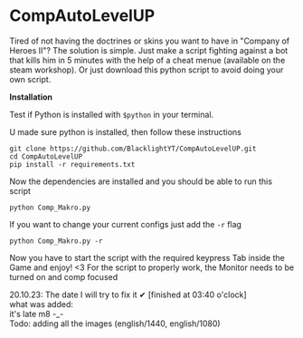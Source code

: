 # CompAutoLevelUP
Tired of not having the doctrines or skins you want to have in "Company of Heroes II"? The solution is simple. Just make a script fighting against a bot that kills him in 5 minutes with the help of a cheat menue (available on the steam workshop). Or just download this python script to avoid doing your own script.

**Installation**

Test if Python is installed with ```$python``` in your terminal.

U made sure python is installed, then follow these instructions
```
git clone https://github.com/BlacklightYT/CompAutoLevelUP.git
cd CompAutoLevelUP
pip install -r requirements.txt

```
Now the dependencies are installed and you should be able to run this script
```
python Comp_Makro.py
```
If you want to change your current configs just add the ```-r``` flag
```
python Comp_Makro.py -r
```
Now you have to start the script with the required keypress
Tab inside the Game and enjoy! <3
For the script to properly work, the Monitor needs to be turned on and comp focused

20.10.23: The date I will try to fix it ✔ [finished at 03:40 o'clock]<br>
what was added:<br>
it's late m8 -_-<br>
Todo: adding all the images (english/1440, english/1080)
